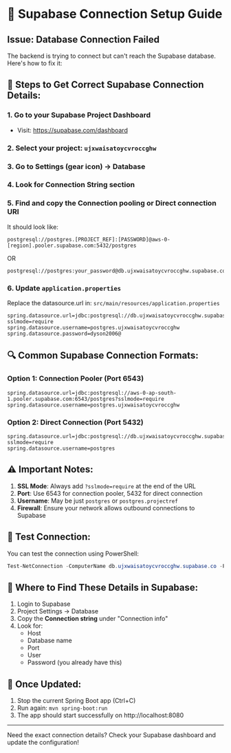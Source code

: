 # 🔧 Supabase Connection Setup Guide

## Issue: Database Connection Failed

The backend is trying to connect but can't reach the Supabase database. Here's how to fix it:

## 📝 Steps to Get Correct Supabase Connection Details:

### 1. Go to your Supabase Project Dashboard
   - Visit: https://supabase.com/dashboard

### 2. Select your project: `ujxwaisatoycvroccghw`

### 3. Go to **Settings** (gear icon) → **Database**

### 4. Look for **Connection String** section

### 5. Find and copy the **Connection pooling** or **Direct connection** URI

It should look like:
```
postgresql://postgres.[PROJECT_REF]:[PASSWORD]@aws-0-[region].pooler.supabase.com:5432/postgres
```

OR

```
postgresql://postgres:your_password@db.ujxwaisatoycvroccghw.supabase.co:5432/postgres
```

### 6. Update `application.properties`

Replace the datasource.url in:
`src/main/resources/application.properties`

```properties
spring.datasource.url=jdbc:postgresql://db.ujxwaisatoycvroccghw.supabase.co:6543/postgres?sslmode=require
spring.datasource.username=postgres.ujxwaisatoycvroccghw
spring.datasource.password=dyson2006@
```

## 🔍 Common Supabase Connection Formats:

### Option 1: Connection Pooler (Port 6543)
```properties
spring.datasource.url=jdbc:postgresql://aws-0-ap-south-1.pooler.supabase.com:6543/postgres?sslmode=require
spring.datasource.username=postgres.ujxwaisatoycvroccghw
```

### Option 2: Direct Connection (Port 5432)
```properties
spring.datasource.url=jdbc:postgresql://db.ujxwaisatoycvroccghw.supabase.co:5432/postgres?sslmode=require
spring.datasource.username=postgres
```

## ⚠️ Important Notes:

1. **SSL Mode**: Always add `?sslmode=require` at the end of the URL
2. **Port**: Use 6543 for connection pooler, 5432 for direct connection
3. **Username**: May be just `postgres` or `postgres.projectref`
4. **Firewall**: Ensure your network allows outbound connections to Supabase

## 🧪 Test Connection:

You can test the connection using PowerShell:
```powershell
Test-NetConnection -ComputerName db.ujxwaisatoycvroccghw.supabase.co -Port 5432
```

## 📧 Where to Find These Details in Supabase:

1. Login to Supabase
2. Project Settings → Database
3. Copy the **Connection string** under "Connection info"
4. Look for:
   - Host
   - Database name  
   - Port
   - User
   - Password (you already have this)

## 🚀 Once Updated:

1. Stop the current Spring Boot app (Ctrl+C)
2. Run again: `mvn spring-boot:run`
3. The app should start successfully on http://localhost:8080

---

Need the exact connection details? Check your Supabase dashboard and update the configuration!
